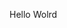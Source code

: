 Hello Wolrd




































































































































































































































































































































































































































































































































































































































































































































































































































































































































































































































































































































































































































































































































































































































































































































































































































































































